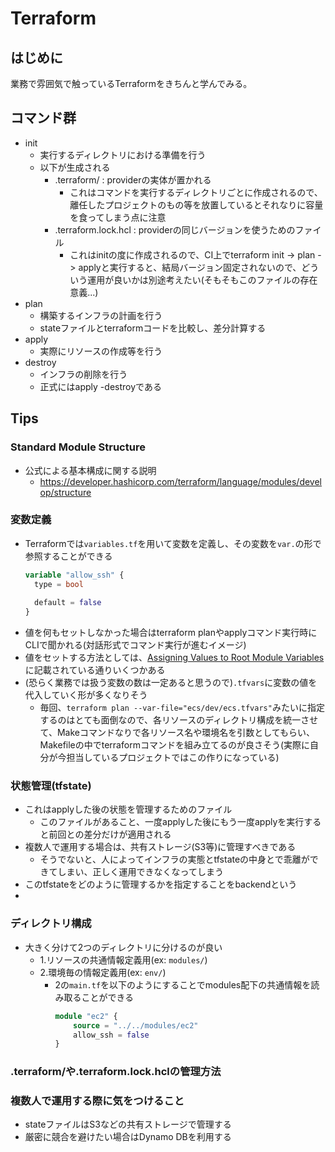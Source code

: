 # Terraform

## はじめに

業務で雰囲気で触っているTerraformをきちんと学んでみる。

## コマンド群

- init
  - 実行するディレクトリにおける準備を行う
  - 以下が生成される
    - .terraform/ : providerの実体が置かれる
      - これはコマンドを実行するディレクトリごとに作成されるので、離任したプロジェクトのもの等を放置しているとそれなりに容量を食ってしまう点に注意
    - .terraform.lock.hcl : providerの同じバージョンを使うためのファイル
      - これはinitの度に作成されるので、CI上でterraform init -> plan -> applyと実行すると、結局バージョン固定されないので、どういう運用が良いかは別途考えたい(そもそもこのファイルの存在意義...)
- plan
  - 構築するインフラの計画を行う
  - stateファイルとterraformコードを比較し、差分計算する
- apply
  - 実際にリソースの作成等を行う
- destroy
  - インフラの削除を行う
  - 正式にはapply -destroyである

## Tips

### Standard Module Structure

- 公式による基本構成に関する説明
  - https://developer.hashicorp.com/terraform/language/modules/develop/structure

### 変数定義

- Terraformでは`variables.tf`を用いて変数を定義し、その変数を`var.`の形で参照することができる
  ```variables.tf
  variable "allow_ssh" {
    type = bool
    
    default = false
  }
  ```
- 値を何もセットしなかった場合はterraform planやapplyコマンド実行時にCLIで聞かれる(対話形式でコマンド実行が進むイメージ)
- 値をセットする方法としては、[Assigning Values to Root Module Variables](https://developer.hashicorp.com/terraform/language/values/variables#assigning-values-to-root-module-variables)に記載されている通りいくつかある
- (恐らく業務では扱う変数の数は一定あると思うので)`.tfvars`に変数の値を代入していく形が多くなりそう
  - 毎回、`terraform plan --var-file="ecs/dev/ecs.tfvars"`みたいに指定するのはとても面倒なので、各リソースのディレクトリ構成を統一させて、Makeコマンドなりで各リソース名や環境名を引数としてもらい、Makefileの中でterraformコマンドを組み立てるのが良さそう(実際に自分が今担当しているプロジェクトではこの作りになっている)

### 状態管理(tfstate)

- これはapplyした後の状態を管理するためのファイル
  - このファイルがあること、一度applyした後にもう一度applyを実行すると前回との差分だけが適用される
- 複数人で運用する場合は、共有ストレージ(S3等)に管理すべきである
  - そうでないと、人によってインフラの実態とtfstateの中身とで乖離ができてしまい、正しく運用できなくなってしまう
- このtfstateをどのように管理するかを指定することをbackendという
- 

### ディレクトリ構成

- 大きく分けて2つのディレクトリに分けるのが良い
  - 1.リソースの共通情報定義用(ex: `modules/`)
  - 2.環境毎の情報定義用(ex: `env/`)
    - 2の`main.tf`を以下のようにすることでmodules配下の共通情報を読み取ることができる
      ```main.tf
      module "ec2" {
          source = "../../modules/ec2"
          allow_ssh = false
      }
      ```

### .terraform/や.terraform.lock.hclの管理方法



### 複数人で運用する際に気をつけること

- stateファイルはS3などの共有ストレージで管理する
- 厳密に競合を避けたい場合はDynamo DBを利用する

